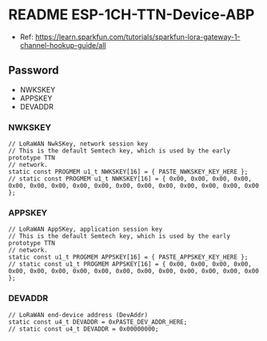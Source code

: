 # README ESP-1CH-TTN-Device-ABP

- Ref: https://learn.sparkfun.com/tutorials/sparkfun-lora-gateway-1-channel-hookup-guide/all

## Password
- NWKSKEY
- APPSKEY
- DEVADDR

### NWKSKEY
```
// LoRaWAN NwkSKey, network session key
// This is the default Semtech key, which is used by the early prototype TTN
// network.
static const PROGMEM u1_t NWKSKEY[16] = { PASTE_NWKSKEY_KEY_HERE };
// static const PROGMEM u1_t NWKSKEY[16] = { 0x00, 0x00, 0x00, 0x00, 0x00, 0x00, 0x00, 0x00, 0x00, 0x00, 0x00, 0x00, 0x00, 0x00, 0x00, 0x00 };

```

### APPSKEY
```
// LoRaWAN AppSKey, application session key
// This is the default Semtech key, which is used by the early prototype TTN
// network.
static const u1_t PROGMEM APPSKEY[16] = { PASTE_APPSKEY_KEY_HERE };
// static const u1_t PROGMEM APPSKEY[16] = { 0x00, 0x00, 0x00, 0x00, 0x00, 0x00, 0x00, 0x00, 0x00, 0x00, 0x00, 0x00, 0x00, 0x00, 0x00, 0x00 };
```

### DEVADDR
```
// LoRaWAN end-device address (DevAddr)
static const u4_t DEVADDR = 0xPASTE_DEV_ADDR_HERE;
// static const u4_t DEVADDR = 0x00000000;
```
